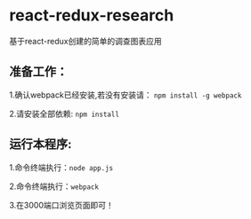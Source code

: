 # react-redux-research
基于react-redux创建的简单的调查图表应用

## 准备工作：
1.确认webpack已经安装,若没有安装请：
`npm install -g webpack`

2.请安装全部依赖:
`npm install`


## 运行本程序:

1.命令终端执行：`node app.js`

2.命令终端执行：`webpack`

3.在3000端口浏览页面即可！
